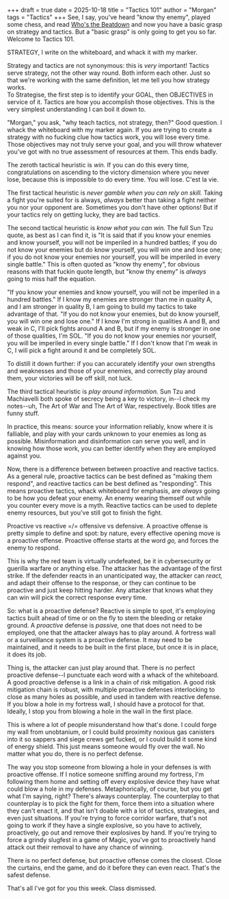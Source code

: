 +++
draft = true
date = 2025-10-18
title = "Tactics 101"
author = "Morgan"
tags = "Tactics"
+++
See, I say, you've heard "know thy enemy", played some chess, and read [Who's the Beatdown](https://articles.starcitygames.com/articles/whos-the-beatdown/) and now you have a basic grasp on strategy and tactics. But a "basic grasp" is only going to get you so far. Welcome to Tactics 101.

STRATEGY, I write on the whiteboard, and whack it with my marker. 

Strategy and tactics are not synonymous: this is _very_ important! Tactics serve strategy, not the other way round. Both inform each other. Just so that we're working with the same definition, let me tell you how strategy works.\
To Strategise, the first step is to identify your GOAL, then OBJECTIVES in service of it. Tactics are how you accomplish those objectives. This is the very simplest understanding I can boil it down to. 

"Morgan," you ask, "why teach tactics, not strategy, then?" Good question. I whack the whiteboard with my marker again. If you are trying to create a strategy with no fucking clue how tactics work, you will lose every time. Those objectives may not truly serve your goal, and you will throw whatever you've got with no true assessment of resources at them. This ends badly.

The zeroth tactical heuristic is *win.* If you can do this every time, congratulations on ascending to the victory dimension where you never lose, because this is impossible to do every time. You will lose. C'est la vie.

The first tactical heuristic is *never gamble when you can rely on skill.* Taking a fight you're suited for is always, _always_ better than taking a fight neither you nor your opponent are. Sometimes you don't have other options! But if your tactics rely on getting lucky, they are bad tactics.

The second tactical heuristic is *know what you can win.* The full Sun Tzu quote, as best as I can find it, is "It is said that if you know your enemies and know yourself, you will not be imperiled in a hundred battles; if you do not know your enemies but do know yourself, you will win one and lose one; if you do not know your enemies nor yourself, you will be imperiled in every single battle." This is often quoted as "know thy enemy", for obvious reasons with that fuckin quote length, but "know thy enemy" is _always_ going to miss half the equation.

"If you know your enemies and know yourself, you will not be imperiled in a hundred battles." If I know my enemies are stronger than me in quality A, and I am stronger in quality B, I am going to build my tactics to take advantage of that. "If you do not know your enemies, but do know yourself, you will win one and lose one." If I know I'm strong in qualities A and B, and weak in C, I'll pick fights around A and B, but if my enemy is stronger in one of those qualities, I'm SOL. "If you do not know your enemies nor yourself, you will be imperiled in every single battle." If I don't know that I'm weak in C, I will pick a fight around it and be completely SOL.

To distill it down further: if you can accurately identify your own strengths and weaknesses and those of your enemies, and correctly play around them, your victories will be off skill, not luck.

The third tactical heuristic is *play around information.* Sun Tzu and Machiavelli both spoke of secrecy being a key to victory, in--I check my notes--uh, The Art of War and The Art of War, respectively. Book titles are funny stuff.

In practice, this means: source your information reliably, know where it is falliable, and play with your cards unknown to your enemies as long as possible. Misinformation and disinformation can serve you well, and in knowing how those work, you can better identify when they are employed against you.

Now, there is a difference between between proactive and reactive tactics. As a general rule, proactive tactics can be best defined as "making them respond", and reactive tactics can be best defined as "responding". This means proactive tactics, whack whiteboard for emphasis, are _always_ going to be how you defeat your enemy. An enemy wearing themself out while you counter every move is a myth. Reactive tactics can be used to deplete enemy resources, but you've still got to finish the fight.

Proactive vs reactive =/= offensive vs defensive. A proactive offense is pretty simple to define and spot: by nature, every effective opening move is a proactive offense. Proactive offense starts at the word _go,_ and forces the enemy to respond.

This is why the red team is virtually undefeated, be it in cybersecurity or guerilla warfare or anything else. The attacker has the advantage of the first strike. If the defender reacts in an unanticipated way, the attacker can _react,_ and adapt their offense to the response, or they can continue to be proactive and just keep hitting harder. Any attacker that knows what they can win will pick the correct response every time.

So: what is a proactive defense? Reactive is simple to spot, it's employing tactics built ahead of time or on the fly to stem the bleeding or retake ground. A _proactive_ defense is _passive,_ one that does not need to be employed, one that the attacker always has to play around. A fortress wall or a surveillance system is a proactive defense. It may need to be maintained, and it needs to be built in the first place, but once it is in place, it does its job.

Thing is, the attacker can just play around that. There is no perfect proactive defense--I punctuate each word with a whack of the whiteboard. A good proactive defense is a link in a chain of risk mitigation. A good risk mitigation chain is robust, with multiple proactive defenses interlocking to close as many holes as possible, and used in tandem with reactive defense. If you blow a hole in my fortress wall, I should have a protocol for that. Ideally, I stop you from blowing a hole in the wall in the first place.

This is where a lot of people misunderstand how that's done. I could forge my wall from unobtanium, or I could build proximity noxious gas canisters into it so sappers and siege crews get fucked, or I could build it some kind of energy shield. This just means someone would fly over the wall. No matter what you do, there is no perfect defense. 

The way you stop someone from blowing a hole in your defenses is with proactive offense. If I notice someone sniffing around my fortress, I'm following them home and setting off every explosive device they have what could blow a hole in my defenses. Metaphorically, of course, but you get what I'm saying, right? There's always counterplay. The counterplay to that counterplay is to pick the fight for them, force them into a situation where they can't enact it, and that isn't doable with a lot of tactics, strategies, and even just situations. If you're trying to force corridor warfare, that's not going to work if they have a single explosive, so you have to actively, proactively, go out and remove their explosives by hand. If you're trying to force a grindy slugfest in a game of Magic, you've got to proactively hand attack out their removal to have any chance of winning. 

There is no perfect defense, but proactive offense comes the closest. Close the curtains, end the game, and do it before they can even react. That's the safest defense.

That's all I've got for you this week. Class dismissed.
